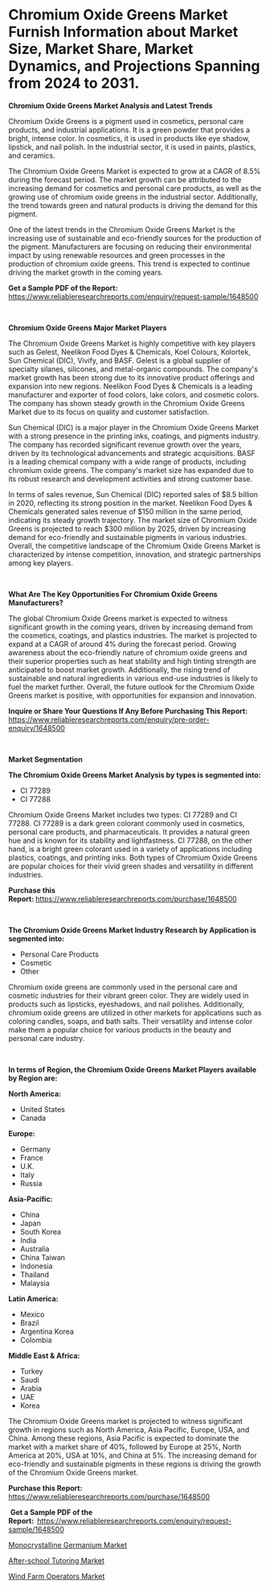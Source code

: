 <p><h1>Chromium Oxide Greens Market Furnish Information about Market Size, Market Share, Market Dynamics, and Projections Spanning from 2024 to 2031.</h1></p><p><strong>Chromium Oxide Greens Market Analysis and Latest Trends</strong></p>
<p><p>Chromium Oxide Greens is a pigment used in cosmetics, personal care products, and industrial applications. It is a green powder that provides a bright, intense color. In cosmetics, it is used in products like eye shadow, lipstick, and nail polish. In the industrial sector, it is used in paints, plastics, and ceramics.</p><p>The Chromium Oxide Greens Market is expected to grow at a CAGR of 8.5% during the forecast period. The market growth can be attributed to the increasing demand for cosmetics and personal care products, as well as the growing use of chromium oxide greens in the industrial sector. Additionally, the trend towards green and natural products is driving the demand for this pigment.</p><p>One of the latest trends in the Chromium Oxide Greens Market is the increasing use of sustainable and eco-friendly sources for the production of the pigment. Manufacturers are focusing on reducing their environmental impact by using renewable resources and green processes in the production of chromium oxide greens. This trend is expected to continue driving the market growth in the coming years.</p></p>
<p><strong>Get a Sample PDF of the Report:&nbsp;</strong> <a href="https://www.reliableresearchreports.com/enquiry/request-sample/1648500">https://www.reliableresearchreports.com/enquiry/request-sample/1648500</a></p>
<p>&nbsp;</p>
<p><strong>Chromium Oxide Greens Major Market Players</strong></p>
<p><p>The Chromium Oxide Greens Market is highly competitive with key players such as Gelest, Neelikon Food Dyes & Chemicals, Koel Colours, Kolortek, Sun Chemical (DIC), Vivify, and BASF. Gelest is a global supplier of specialty silanes, silicones, and metal-organic compounds. The company's market growth has been strong due to its innovative product offerings and expansion into new regions. Neelikon Food Dyes & Chemicals is a leading manufacturer and exporter of food colors, lake colors, and cosmetic colors. The company has shown steady growth in the Chromium Oxide Greens Market due to its focus on quality and customer satisfaction.</p><p>Sun Chemical (DIC) is a major player in the Chromium Oxide Greens Market with a strong presence in the printing inks, coatings, and pigments industry. The company has recorded significant revenue growth over the years, driven by its technological advancements and strategic acquisitions. BASF is a leading chemical company with a wide range of products, including chromium oxide greens. The company's market size has expanded due to its robust research and development activities and strong customer base.</p><p>In terms of sales revenue, Sun Chemical (DIC) reported sales of $8.5 billion in 2020, reflecting its strong position in the market. Neelikon Food Dyes & Chemicals generated sales revenue of $150 million in the same period, indicating its steady growth trajectory. The market size of Chromium Oxide Greens is projected to reach $300 million by 2025, driven by increasing demand for eco-friendly and sustainable pigments in various industries. Overall, the competitive landscape of the Chromium Oxide Greens Market is characterized by intense competition, innovation, and strategic partnerships among key players.</p></p>
<p>&nbsp;</p>
<p><strong>What Are The Key Opportunities For Chromium Oxide Greens Manufacturers?</strong></p>
<p><p>The global Chromium Oxide Greens market is expected to witness significant growth in the coming years, driven by increasing demand from the cosmetics, coatings, and plastics industries. The market is projected to expand at a CAGR of around 4% during the forecast period. Growing awareness about the eco-friendly nature of chromium oxide greens and their superior properties such as heat stability and high tinting strength are anticipated to boost market growth. Additionally, the rising trend of sustainable and natural ingredients in various end-use industries is likely to fuel the market further. Overall, the future outlook for the Chromium Oxide Greens market is positive, with opportunities for expansion and innovation.</p></p>
<p><strong>Inquire or Share Your Questions If Any Before Purchasing This Report:</strong> <a href="https://www.reliableresearchreports.com/enquiry/pre-order-enquiry/1648500">https://www.reliableresearchreports.com/enquiry/pre-order-enquiry/1648500</a></p>
<p>&nbsp;</p>
<p><strong>Market Segmentation</strong></p>
<p><strong>The Chromium Oxide Greens Market Analysis by types is segmented into:</strong></p>
<p><ul><li>CI 77289</li><li>CI 77288</li></ul></p>
<p><p>Chromium Oxide Greens Market includes two types: CI 77289 and CI 77288. CI 77289 is a dark green colorant commonly used in cosmetics, personal care products, and pharmaceuticals. It provides a natural green hue and is known for its stability and lightfastness. CI 77288, on the other hand, is a bright green colorant used in a variety of applications including plastics, coatings, and printing inks. Both types of Chromium Oxide Greens are popular choices for their vivid green shades and versatility in different industries.</p></p>
<p><strong>Purchase this Report:&nbsp;</strong><a href="https://www.reliableresearchreports.com/purchase/1648500">https://www.reliableresearchreports.com/purchase/1648500</a></p>
<p>&nbsp;</p>
<p><strong>The Chromium Oxide Greens Market Industry Research by Application is segmented into:</strong></p>
<p><ul><li>Personal Care Products</li><li>Cosmetic</li><li>Other</li></ul></p>
<p><p>Chromium oxide greens are commonly used in the personal care and cosmetic industries for their vibrant green color. They are widely used in products such as lipsticks, eyeshadows, and nail polishes. Additionally, chromium oxide greens are utilized in other markets for applications such as coloring candles, soaps, and bath salts. Their versatility and intense color make them a popular choice for various products in the beauty and personal care industry.</p></p>
<p>&nbsp;</p>
<p><strong>In terms of Region, the Chromium Oxide Greens Market Players available by Region are:</strong></p>
<p>
    <p> <strong> North America: </strong>
        <ul>
            <li>United States</li>
            <li>Canada</li>
        </ul>
        </p> 
    <p> <strong> Europe: </strong>
        <ul>
            <li>Germany</li>
            <li>France</li>
            <li>U.K.</li>
            <li>Italy</li>
            <li>Russia</li>
        </ul>
        </p> 
    <p> <strong> Asia-Pacific: </strong>
        <ul>
            <li>China</li>
            <li>Japan</li>
            <li>South Korea</li>
            <li>India</li>
            <li>Australia</li>
            <li>China Taiwan</li>
            <li>Indonesia</li>
            <li>Thailand</li>
            <li>Malaysia</li>
        </ul>
        </p> 
    <p> <strong> Latin America: </strong>
        <ul>
            <li>Mexico</li>
            <li>Brazil</li>
            <li>Argentina Korea</li>
            <li>Colombia</li>
        </ul>
        </p> 
    <p> <strong> Middle East & Africa: </strong>
        <ul>
            <li>Turkey</li>
            <li>Saudi</li>
            <li>Arabia</li>
            <li>UAE</li>
            <li>Korea</li>
        </ul>
    </p>
    </p>
<p><p>The Chromium Oxide Greens market is projected to witness significant growth in regions such as North America, Asia Pacific, Europe, USA, and China. Among these regions, Asia Pacific is expected to dominate the market with a market share of 40%, followed by Europe at 25%, North America at 20%, USA at 10%, and China at 5%. The increasing demand for eco-friendly and sustainable pigments in these regions is driving the growth of the Chromium Oxide Greens market.</p></p>
<p><strong>Purchase this Report: </strong><a href="https://www.reliableresearchreports.com/purchase/1648500">https://www.reliableresearchreports.com/purchase/1648500</a></p>
<p>&nbsp;<strong>Get a Sample PDF of the Report:&nbsp;&nbsp;</strong><a href="https://www.reliableresearchreports.com/enquiry/request-sample/1648500">https://www.reliableresearchreports.com/enquiry/request-sample/1648500</a></p>
<p><strong></strong></p>
<p><p><a href="https://view.publitas.com/reportprime-1/monocrystalline-germanium-market-challenges-opportunities-and-growth-drivers-and-major-market-players-forecasted-for-period-from-2023-2030/">Monocrystalline Germanium Market</a></p><p><a href="https://view.publitas.com/reportprime-1/after-school-tutoring-market-insights-market-players-and-forecast-till-2030/">After-school Tutoring Market</a></p><p><a href="https://view.publitas.com/reportprime-1/wind-farm-operators-market-size-market-trends-and-growth-outlook-forecasted-for-period-from-2023-to-2030/">Wind Farm Operators Market</a></p></p>